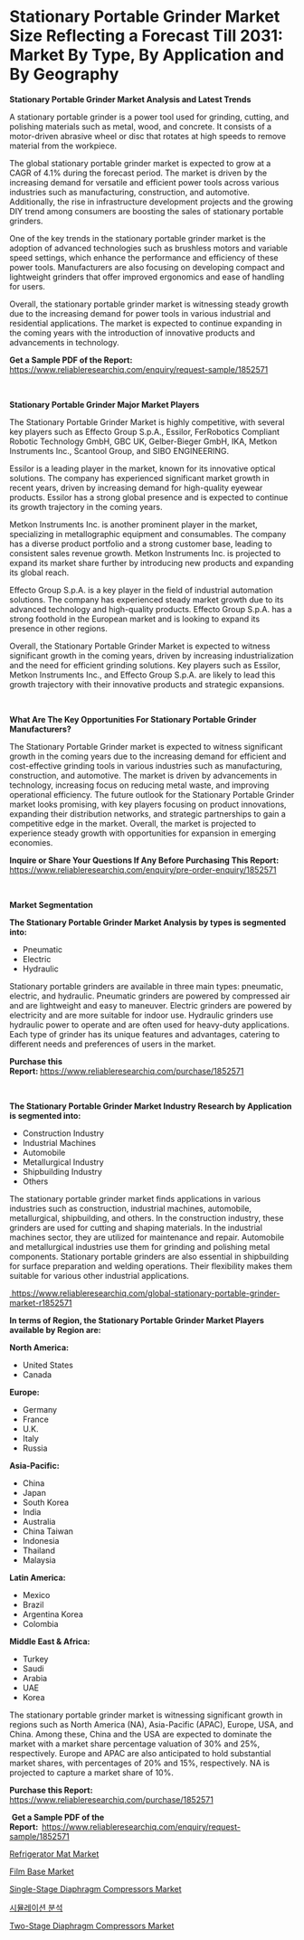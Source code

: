 <p><h1>Stationary Portable Grinder Market Size Reflecting a Forecast Till 2031: Market By Type, By Application and By Geography</h1></p><p><strong>Stationary Portable Grinder Market Analysis and Latest Trends</strong></p>
<p><p>A stationary portable grinder is a power tool used for grinding, cutting, and polishing materials such as metal, wood, and concrete. It consists of a motor-driven abrasive wheel or disc that rotates at high speeds to remove material from the workpiece.</p><p>The global stationary portable grinder market is expected to grow at a CAGR of 4.1% during the forecast period. The market is driven by the increasing demand for versatile and efficient power tools across various industries such as manufacturing, construction, and automotive. Additionally, the rise in infrastructure development projects and the growing DIY trend among consumers are boosting the sales of stationary portable grinders.</p><p>One of the key trends in the stationary portable grinder market is the adoption of advanced technologies such as brushless motors and variable speed settings, which enhance the performance and efficiency of these power tools. Manufacturers are also focusing on developing compact and lightweight grinders that offer improved ergonomics and ease of handling for users.</p><p>Overall, the stationary portable grinder market is witnessing steady growth due to the increasing demand for power tools in various industrial and residential applications. The market is expected to continue expanding in the coming years with the introduction of innovative products and advancements in technology.</p></p>
<p><strong>Get a Sample PDF of the Report:&nbsp;</strong> <a href="https://www.reliableresearchiq.com/enquiry/request-sample/1852571">https://www.reliableresearchiq.com/enquiry/request-sample/1852571</a></p>
<p>&nbsp;</p>
<p><strong>Stationary Portable Grinder Major Market Players</strong></p>
<p><p>The Stationary Portable Grinder Market is highly competitive, with several key players such as Effecto Group S.p.A., Essilor, FerRobotics Compliant Robotic Technology GmbH, GBC UK, Gelber-Bieger GmbH, IKA, Metkon Instruments Inc., Scantool Group, and SIBO ENGINEERING.</p><p>Essilor is a leading player in the market, known for its innovative optical solutions. The company has experienced significant market growth in recent years, driven by increasing demand for high-quality eyewear products. Essilor has a strong global presence and is expected to continue its growth trajectory in the coming years.</p><p>Metkon Instruments Inc. is another prominent player in the market, specializing in metallographic equipment and consumables. The company has a diverse product portfolio and a strong customer base, leading to consistent sales revenue growth. Metkon Instruments Inc. is projected to expand its market share further by introducing new products and expanding its global reach.</p><p>Effecto Group S.p.A. is a key player in the field of industrial automation solutions. The company has experienced steady market growth due to its advanced technology and high-quality products. Effecto Group S.p.A. has a strong foothold in the European market and is looking to expand its presence in other regions.</p><p>Overall, the Stationary Portable Grinder Market is expected to witness significant growth in the coming years, driven by increasing industrialization and the need for efficient grinding solutions. Key players such as Essilor, Metkon Instruments Inc., and Effecto Group S.p.A. are likely to lead this growth trajectory with their innovative products and strategic expansions.</p></p>
<p>&nbsp;</p>
<p><strong>What Are The Key Opportunities For Stationary Portable Grinder Manufacturers?</strong></p>
<p><p>The Stationary Portable Grinder market is expected to witness significant growth in the coming years due to the increasing demand for efficient and cost-effective grinding tools in various industries such as manufacturing, construction, and automotive. The market is driven by advancements in technology, increasing focus on reducing metal waste, and improving operational efficiency. The future outlook for the Stationary Portable Grinder market looks promising, with key players focusing on product innovations, expanding their distribution networks, and strategic partnerships to gain a competitive edge in the market. Overall, the market is projected to experience steady growth with opportunities for expansion in emerging economies.</p></p>
<p><strong>Inquire or Share Your Questions If Any Before Purchasing This Report:</strong> <a href="https://www.reliableresearchiq.com/enquiry/pre-order-enquiry/1852571">https://www.reliableresearchiq.com/enquiry/pre-order-enquiry/1852571</a></p>
<p>&nbsp;</p>
<p><strong>Market Segmentation</strong></p>
<p><strong>The Stationary Portable Grinder Market Analysis by types is segmented into:</strong></p>
<p><ul><li>Pneumatic</li><li>Electric</li><li>Hydraulic</li></ul></p>
<p><p>Stationary portable grinders are available in three main types: pneumatic, electric, and hydraulic. Pneumatic grinders are powered by compressed air and are lightweight and easy to maneuver. Electric grinders are powered by electricity and are more suitable for indoor use. Hydraulic grinders use hydraulic power to operate and are often used for heavy-duty applications. Each type of grinder has its unique features and advantages, catering to different needs and preferences of users in the market.</p></p>
<p><strong>Purchase this Report:&nbsp;</strong><a href="https://www.reliableresearchiq.com/purchase/1852571">https://www.reliableresearchiq.com/purchase/1852571</a></p>
<p>&nbsp;</p>
<p><strong>The Stationary Portable Grinder Market Industry Research by Application is segmented into:</strong></p>
<p><ul><li>Construction Industry</li><li>Industrial Machines</li><li>Automobile</li><li>Metallurgical Industry</li><li>Shipbuilding Industry</li><li>Others</li></ul></p>
<p><p>The stationary portable grinder market finds applications in various industries such as construction, industrial machines, automobile, metallurgical, shipbuilding, and others. In the construction industry, these grinders are used for cutting and shaping materials. In the industrial machines sector, they are utilized for maintenance and repair. Automobile and metallurgical industries use them for grinding and polishing metal components. Stationary portable grinders are also essential in shipbuilding for surface preparation and welding operations. Their flexibility makes them suitable for various other industrial applications.</p></p>
<p><a href="https://www.reliableresearchiq.com/global-stationary-portable-grinder-market-r1852571">&nbsp;https://www.reliableresearchiq.com/global-stationary-portable-grinder-market-r1852571</a></p>
<p><strong>In terms of Region, the Stationary Portable Grinder Market Players available by Region are:</strong></p>
<p>
    <p> <strong> North America: </strong>
        <ul>
            <li>United States</li>
            <li>Canada</li>
        </ul>
        </p> 
    <p> <strong> Europe: </strong>
        <ul>
            <li>Germany</li>
            <li>France</li>
            <li>U.K.</li>
            <li>Italy</li>
            <li>Russia</li>
        </ul>
        </p> 
    <p> <strong> Asia-Pacific: </strong>
        <ul>
            <li>China</li>
            <li>Japan</li>
            <li>South Korea</li>
            <li>India</li>
            <li>Australia</li>
            <li>China Taiwan</li>
            <li>Indonesia</li>
            <li>Thailand</li>
            <li>Malaysia</li>
        </ul>
        </p> 
    <p> <strong> Latin America: </strong>
        <ul>
            <li>Mexico</li>
            <li>Brazil</li>
            <li>Argentina Korea</li>
            <li>Colombia</li>
        </ul>
        </p> 
    <p> <strong> Middle East & Africa: </strong>
        <ul>
            <li>Turkey</li>
            <li>Saudi</li>
            <li>Arabia</li>
            <li>UAE</li>
            <li>Korea</li>
        </ul>
    </p>
    </p>
<p><p>The stationary portable grinder market is witnessing significant growth in regions such as North America (NA), Asia-Pacific (APAC), Europe, USA, and China. Among these, China and the USA are expected to dominate the market with a market share percentage valuation of 30% and 25%, respectively. Europe and APAC are also anticipated to hold substantial market shares, with percentages of 20% and 15%, respectively. NA is projected to capture a market share of 10%.</p></p>
<p><strong>Purchase this Report: </strong><a href="https://www.reliableresearchiq.com/purchase/1852571">https://www.reliableresearchiq.com/purchase/1852571</a></p>
<p>&nbsp;<strong>Get a Sample PDF of the Report:&nbsp;&nbsp;</strong><a href="https://www.reliableresearchiq.com/enquiry/request-sample/1852571">https://www.reliableresearchiq.com/enquiry/request-sample/1852571</a></p>
<p><strong></strong></p>
<p><p><a href="https://medium.com/@tiannaorton6767/refrigerator-mat-market-size-growth-trends-statistics-forecasts-2024-2031-e7124fbf243a">Refrigerator Mat Market</a></p><p><a href="https://medium.com/@tracey.gray97887/global-film-base-market-size-share-analysis-by-product-type-by-application-by-region-735101a25575">Film Base Market</a></p><p><a href="https://github.com/ayamgoreng5458/Market-Research-Report-List-1/blob/main/single-stage-diaphragm-compressors-market.md">Single-Stage Diaphragm Compressors Market</a></p><p><a href="https://github.com/rcabello548/Market-Research-Report-List-3/blob/main/580758671767.md">시뮬레이션 분석</a></p><p><a href="https://github.com/nigngrjl95/Market-Research-Report-List-1/blob/main/two-stage-diaphragm-compressors-market.md">Two-Stage Diaphragm Compressors Market</a></p></p>